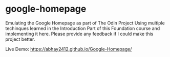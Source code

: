 # google-homepage
Emulating the Google Homepage as part of The Odin Project
Using multiple techinques learned in the Introduction Part of this Foundation course and implementing it here.
Please provide any feedback if I could make this project better. 

Live Demo: https://abhay2412.github.io/Google-Homepage/ 
